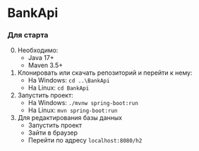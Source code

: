 # BankApi

### Для старта
0. Необходимо:
    - Java 17+
    - Maven 3.5+
1. Клонировать или скачать репозиторий и перейти к нему: 
    - На Windows: `cd ..\BankApi`
    - На Linux: `cd BankApi`
2. Запустить проект: 
    - На Windows: `./mvnw spring-boot:run`
    - На Linux: `mvn spring-boot:run`
3. Для редактирования базы данных
    - Запустить проект
    - Зайти в браузер
    - Перейти по адресу `localhost:8080/h2`